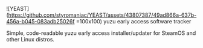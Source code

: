 ![YEAST](https://github.com/styromaniac/YEAST/assets/43807387/49ad866a-637b-456a-b045-083adb25026f =100x100)
yuzu early access software tracker

Simple, code-readable yuzu early access installer/updater for SteamOS and other Linux distros.
